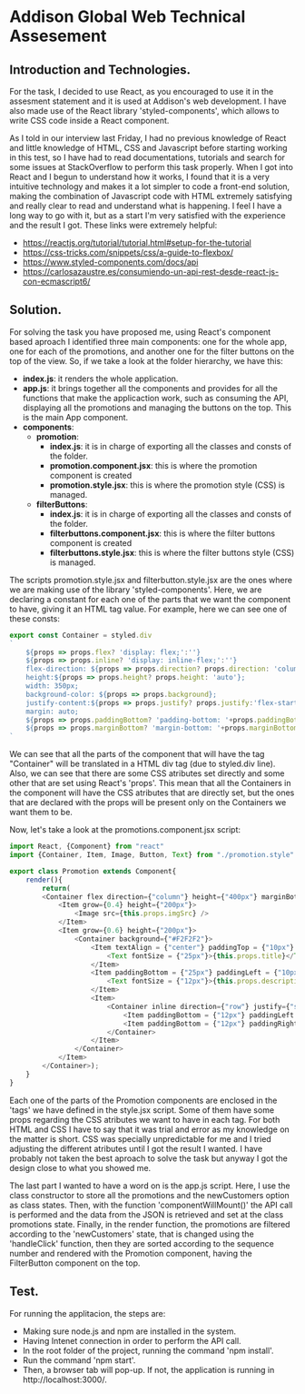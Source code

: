 # Addison Global Web Technical Assesement

## Introduction and Technologies.

For the task, I decided to use React, as you encouraged to use it in the assesment statement and it is used at Addison's web development. I have also made use of the React library 'styled-components', which allows to write CSS code inside a React component.

As I told in our interview last Friday, I had no previous knowledge of React and little knowledge of HTML, CSS and Javascript before starting working in this test, so I have had to read documentations, tutorials and search for some issues at StackOverflow to perform this task properly. When I got into React and I begun to understand how it works, I found that it is a very intuitive technology and makes it a lot simpler to code a front-end solution, making the combination of Javascript code with HTML extremely satisfying and really clear to read and understand what is happening. I feel I have a long way to go with it, but as a start I'm very satisfied with the experience and the result I got. These links were extremely helpful:

* https://reactjs.org/tutorial/tutorial.html#setup-for-the-tutorial
* https://css-tricks.com/snippets/css/a-guide-to-flexbox/
* https://www.styled-components.com/docs/api
* https://carlosazaustre.es/consumiendo-un-api-rest-desde-react-js-con-ecmascript6/

## Solution.

For solving the task you have proposed me, using React's component based aproach I identified three main components: one for the whole app, one for each of the promotions, and another one for the filter buttons on the top of the view. So, if we take a look at the folder hierarchy, we have this:

* **index.js**: it renders the whole application.
* **app.js**: it brings together all the components and provides for all the functions that make the applicaction work, such as consuming the API, displaying all the promotions and managing the buttons on the top. This is the main App component.
* **components**:
    * **promotion**:
        * **index.js**: it is in charge of exporting all the classes and consts of the folder.
        * **promotion.component.jsx**: this is where the promotion component is created
        * **promotion.style.jsx**: this is where the promotion style (CSS) is managed. 
    * **filterButtons**:
        * **index.js**: it is in charge of exporting all the classes and consts of the folder.
        * **filterbuttons.component.jsx**: this is where the filter buttons component is created
        * **filterbuttons.style.jsx**: this is where the filter buttons style (CSS) is managed. 

The scripts promotion.style.jsx and filterbutton.style.jsx are the ones where we are making use of the library 'styled-components'. Here, we are declaring a constant for each one of the parts that we want the component to have, giving it an HTML tag value. For example, here we can see one of these consts:

```js
export const Container = styled.div
`
    ${props => props.flex? 'display: flex;':''}
    ${props => props.inline? 'display: inline-flex;':''}
    flex-direction: ${props => props.direction? props.direction: 'column'};
    height:${props => props.height? props.height: 'auto'};
    width: 350px;
    background-color: ${props => props.background};
    justify-content:${props => props.justify? props.justify:'flex-start'};
    margin: auto;
    ${props => props.paddingBottom? 'padding-bottom: '+props.paddingBottom: ''};
    ${props => props.marginBottom? 'margin-bottom: '+props.marginBottom: ''};
`
```

We can see that all the parts of the component that will have the tag "Container" will be translated in a HTML div tag (due to styled.div line). Also, we can see that there are some CSS atributes set directly and some other that are set using React's 'props'. This mean that all the Containers in the component will have the CSS atributes that are directly set, but the ones that are declared with the props will be present only on the Containers we want them to be.

Now, let's take a look at the promotions.component.jsx script:

```js
import React, {Component} from "react"
import {Container, Item, Image, Button, Text} from "./promotion.style"

export class Promotion extends Component{
    render(){
        return(  
        <Container flex direction={"column"} height={"400px"} marginBottom={"50px"}>
            <Item grow={0.4} height={"200px"}>
                <Image src={this.props.imgSrc} />
            </Item>
            <Item grow={0.6} height={"200px"}>
                <Container background={"#F2F2F2"}>
                    <Item textAlign = {"center"} paddingTop = {"10px"} paddingBottom = {"10px"}>
                        <Text fontSize = {"25px"}>{this.props.title}</Text>
                    </Item>
                    <Item paddingBottom = {"25px"} paddingLeft = {"10px"} paddingRight = {"10px"}>
                        <Text fontSize = {"12px"}>{this.props.description}</Text>
                    </Item>
                    <Item>
                        <Container inline direction={"row"} justify={"space-between"}>
                            <Item paddingBottom = {"12px"} paddingLeft = {"20px"}><Button color={"#F2F2F2"}><Text>{this.props.termAndConditions}</Text></Button></Item>
                            <Item paddingBottom = {"12px"} paddingRight = {"20px"}><Button color={"#47525E"}><Text color = {"white"}>{this.props.joinProm}</Text></Button></Item>                                
                        </Container>
                    </Item>
                </Container>
            </Item>
        </Container>);
    }
}
```

Each one of the parts of the Promotion components are enclosed in the 'tags' we have defined in the style.jsx script. Some of them have some props regarding the CSS atributes we want to have in each tag. For both HTML and CSS I have to say that it was trial and error as my knowledge on the matter is short. CSS was specially unpredictable for me and I tried adjusting the different atributes until I got the result I wanted. I have probably not taken the best aproach to solve the task but anyway I got the design close to what you showed me.

The last part I wanted to have a word on is the app.js script. Here, I use the class constructor to store all the promotions and the newCustomers option as class states. Then, with the function 'componentWillMount()' the API call is performed and the data from the JSON is retrieved and set at the class promotions state. Finally, in the render function, the promotions are filtered according to the 'newCustomers' state, that is changed using the 'handleClick' function, then they are sorted according to the sequence number and rendered with the Promotion component, having the FilterButton component on the top.

## Test.

For running the applitacion, the steps are:

* Making sure node.js and npm are installed in the system.
* Having Intenet connection in order to perform the API call.
* In the root folder of the project, running the command 'npm install'.
* Run the command 'npm start'.
* Then, a browser tab will pop-up. If not, the application is running in http://localhost:3000/.

